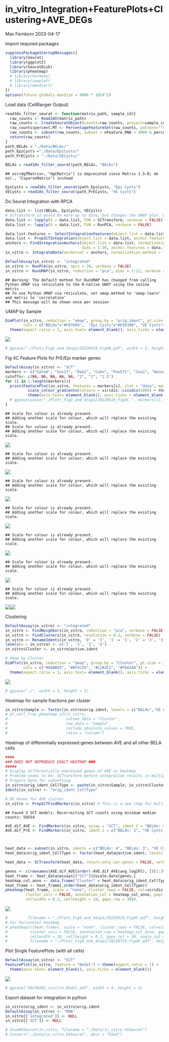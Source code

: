in_vitro_Integration+FeaturePlots+Clustering+AVE_DEGs
================
Max Fernkorn
2023-04-17

Import required packages

``` r
suppressPackageStartupMessages({
  library(Seurat)
  library(ggplot2)
  library(SeuratDisk)
  library(pheatmap)
  # library(harmony)
  # library(cowplot)
  # library(dendsort)
})
options(future.globals.maxSize = 8000 * 1024^2)
```

Load data (CellRanger Output)

``` r
read10x_filter_seurat <- function(matrix_path, sample_id){
  raw_counts <- Read10X(matrix_path)
  raw_counts <- CreateSeuratObject(counts=raw_counts, project=sample_id) 
  raw_counts$percent.MT <- PercentageFeatureSet(raw_counts, pattern="^mt-" )
  raw_counts <- subset(raw_counts, subset = nFeature_RNA > 4000 & percent.MT < 10)
  return(raw_counts)
}
path_BELAs = "./Data/BELAs/"
path_EpiCysts ="./Data/EpiCysts/"
path_PrECysts = "./Data/VECysts/"

BELAs = read10x_filter_seurat(path_BELAs, "BELAs")
```

    ## as(<dgTMatrix>, "dgCMatrix") is deprecated since Matrix 1.5-0; do as(., "CsparseMatrix") instead

``` r
EpiCysts = read10x_filter_seurat(path_EpiCysts, "Epi Cysts")
VECysts = read10x_filter_seurat(path_PrECysts, "VE Cysts")
```

Do Seurat Integration with RPCA

``` r
data.list <- list(BELAs, EpiCysts, VECysts)
# SCTransform v2 would be more up to date, but changes the UMAP plot. Discuss what to do.
data.list <- lapply(X = data.list, FUN = SCTransform, verbose = FALSE) #  vst.flavor = "v2",
data.list <- lapply(X = data.list, FUN = RunPCA, verbose = FALSE)

data.list.features <- SelectIntegrationFeatures(object.list = data.list, nfeatures = 3000, verbose = FALSE)
data.list <- PrepSCTIntegration(object.list = data.list, anchor.features = data.list.features, verbose = FALSE)
anchors <- FindIntegrationAnchors(object.list = data.list, normalization.method = "SCT", 
                                  dims = 1:30, anchor.features = data.list.features, reduction = "rpca", verbose = FALSE)
in_vitro <- IntegrateData(anchorset = anchors, normalization.method = "SCT", dims = 1:30, verbose = FALSE)

DefaultAssay(in_vitro) <- "integrated"
in_vitro <- RunPCA(in_vitro, npcs = 30, verbose = FALSE)
in_vitro <- RunUMAP(in_vitro, reduction = "pca", dims = 1:12, verbose = FALSE)
```

    ## Warning: The default method for RunUMAP has changed from calling Python UMAP via reticulate to the R-native UWOT using the cosine metric
    ## To use Python UMAP via reticulate, set umap.method to 'umap-learn' and metric to 'correlation'
    ## This message will be shown once per session

UMAP by Sample

``` r
DimPlot(in_vitro, reduction = "umap", group.by = "orig.ident", pt.size = 1,
        cols = c("BELAs"="#F8766D",  "Epi Cysts"="#D3D30B", "VE Cysts"="#619CFF")) + 
  theme(aspect.ratio = 1, axis.text= element_blank(), axis.ticks = element_blank())
```

![](in_vitro_Integration+FeaturePlots+Clustering+AVE_DEGs_files/figure-gfm/unnamed-chunk-4-1.png)<!-- -->

``` r
# ggsave("./Plots_Fig4_and_4Sup1/20220519_Fig4B.pdf", width = 5, height = 5)
```

Fig 4C Feature Plots for PrE/Epi marker genes

``` r
DefaultAssay(in_vitro) <- "SCT"
markers <- c("Gata6", "Sox17", "Dab2", "Cubn", "Pou5f1", "Sox2", "Nanog", "Fgf4")
cutoffs<- c(NA, NA, NA, NA, NA, "2", "2", "1.5")
for (i in 1:length(markers)){
  print(FeaturePlot(in_vitro, features = markers[i], slot = "data", max.cutoff=cutoffs[i], pt.size = 1) + # slot = data makes most sence, better scale than counts
          scale_colour_gradientn(colours = viridis::cividis(100)) + theme(aspect.ratio = 1) +
          theme(axis.text= element_blank(), axis.ticks = element_blank()))
  # ggsave(paste("./Plots_Fig4_and_4Sup1/20220519_Fig4C_", markers[i], ".pdf", sep = ""), width = 5, height = 5)
}
```

    ## Scale for colour is already present.
    ## Adding another scale for colour, which will replace the existing scale.
    ## Scale for colour is already present.
    ## Adding another scale for colour, which will replace the existing scale.

![](in_vitro_Integration+FeaturePlots+Clustering+AVE_DEGs_files/figure-gfm/unnamed-chunk-5-1.png)<!-- -->

    ## Scale for colour is already present.
    ## Adding another scale for colour, which will replace the existing scale.

![](in_vitro_Integration+FeaturePlots+Clustering+AVE_DEGs_files/figure-gfm/unnamed-chunk-5-2.png)<!-- -->

    ## Scale for colour is already present.
    ## Adding another scale for colour, which will replace the existing scale.

![](in_vitro_Integration+FeaturePlots+Clustering+AVE_DEGs_files/figure-gfm/unnamed-chunk-5-3.png)<!-- -->

    ## Scale for colour is already present.
    ## Adding another scale for colour, which will replace the existing scale.

![](in_vitro_Integration+FeaturePlots+Clustering+AVE_DEGs_files/figure-gfm/unnamed-chunk-5-4.png)<!-- -->

    ## Scale for colour is already present.
    ## Adding another scale for colour, which will replace the existing scale.

![](in_vitro_Integration+FeaturePlots+Clustering+AVE_DEGs_files/figure-gfm/unnamed-chunk-5-5.png)<!-- -->

    ## Scale for colour is already present.
    ## Adding another scale for colour, which will replace the existing scale.

![](in_vitro_Integration+FeaturePlots+Clustering+AVE_DEGs_files/figure-gfm/unnamed-chunk-5-6.png)<!-- -->

    ## Scale for colour is already present.
    ## Adding another scale for colour, which will replace the existing scale.

![](in_vitro_Integration+FeaturePlots+Clustering+AVE_DEGs_files/figure-gfm/unnamed-chunk-5-7.png)<!-- -->![](in_vitro_Integration+FeaturePlots+Clustering+AVE_DEGs_files/figure-gfm/unnamed-chunk-5-8.png)<!-- -->

Clustering

``` r
DefaultAssay(in_vitro) <- "integrated"
in_vitro <- FindNeighbors(in_vitro, reduction = "pca", verbose = FALSE)
in_vitro <- FindClusters(in_vitro, resolution = 0.2, verbose = FALSE)
in_vitro <- RenameIdents(in_vitro, '0' = '3', '1' = '1', '2' = '2', '3' = '4')
levels(x = in_vitro) <- c('1', '2', '3', '4')
in_vitro$Cluster <- in_vitro@active.ident

# Umap by Cluster
DimPlot(in_vitro, reduction = "umap", group.by = "Cluster", pt.size = 1,
        cols = c("#8ABB93", "#0F5C35", "#C2A3C1", "#F6A348")) + 
  theme(aspect.ratio = 1, axis.text= element_blank(), axis.ticks = element_blank())
```

![](in_vitro_Integration+FeaturePlots+Clustering+AVE_DEGs_files/figure-gfm/unnamed-chunk-6-1.png)<!-- -->

``` r
# ggsave("./", width = 5, height = 5)
```

Heatmap for sample fractions per cluster

``` r
in_vitro$Sample <- factor(in_vitro$orig.ident, levels = c("BELAs","VE Cysts","Epi Cysts"))
# pl_cell_frac_pheatmap_v2(in_vitro,
#                          column_data = "Cluster",
#                          row_data = "Sample",
#                          include_absolute_values = TRUE, 
#                          ratio = "column")
```

Heatmap of differentially expressed genes between AVE and all other BELA
cells

``` r
####
### DOES NOT REPRODUCE EXACT HEATMAP ###
#####
# Display differentially expressed genes of AVE as heatmap
# Problem seems to be: SCTransform before integration results in multiple models so one has to run it again. This results in small changes in list, not reproducing list of poster.
# Prepare Data for subsetting
in_vitro$orig_ident_CellType <- paste(in_vitro$Sample, in_vitro$Cluster, sep = ": ")
Idents(in_vitro) <- "orig_ident_CellType"

# DE Genes for AVE cluster
in_vitro <- PrepSCTFindMarkers(in_vitro) # This is a new step for multiple not connected models to get normalized
```

    ## Found 3 SCT models. Recorrecting SCT counts using minimum median counts: 58554

``` r
AVE.dif_AVE <- FindMarkers(in_vitro, assay = "SCT", ident.1 = "BELAs: 4", ident.2 = c("BELAs: 3", "VE Cysts: 3"), only.pos = TRUE, verbose = FALSE)
AVE.dif_PrE <- FindMarkers(in_vitro, ident.1 = c("BELAs: 3", "VE Cysts: 3"), ident.2 = "BELAs: 4", only.pos = TRUE, verbose = FALSE)



heat_data <- subset(in_vitro, idents = c("BELAs: 4", "BELAs: 3", "VE Cysts: 3"))
heat_data$orig_ident_CellType <- factor(heat_data@active.ident, levels = c("BELAs: 4", "BELAs: 3", "VE Cysts: 3"), ordered = TRUE)

heat_data <- SCTransform(heat_data, return.only.var.genes = FALSE, verbose = FALSE) # To get SCT for all genes

genes <- c(rownames(AVE.dif_AVE[order(-AVE.dif_AVE$avg_log2FC), ])[1:30], rownames(AVE.dif_PrE[order(-AVE.dif_PrE$avg_log2FC), ])[1:30])
heat_frame <- heat_data@assays[["SCT"]]@scale.data[genes,]
heatmap_col_anno <- data.frame("Cluster" = heat_data$orig_ident_CellType)
heat_frame <- heat_frame[,order(heat_data$orig_ident_CellType)]
pheatmap(heat_frame, scale = "none", cluster_rows = FALSE, col=viridis::cividis(100), show_colnames = FALSE,
         cluster_cols = FALSE, annotation_col = heatmap_col_anno, gaps_col = c(62,532), 
         cellwidth = 0.2, cellheight = 10, gaps_row = 30)#,
```

![](in_vitro_Integration+FeaturePlots+Clustering+AVE_DEGs_files/figure-gfm/unnamed-chunk-8-1.png)<!-- -->

``` r
#         filename = "./Plots_Fig4_and_4Sup1/20220519_Fig4F.pdf", height = 10, width = 10)
# For horizontal heatmap
# pheatmap(t(heat_frame), scale = "none", cluster_rows = FALSE, col=viridis::cividis(100), show_rownames = FALSE,
#          cluster_cols = FALSE, annotation_row = heatmap_col_anno, gaps_row = c(62,532), 
#          cellwidth = 10, cellheight = 0.2, gaps_col = 30, angle_col = 90,
#          filename = "./Plots_Fig4_and_4Sup1/20220719_Fig4F.pdf", height = 6, width = 12)
```

Plot Single FeaturePlots (with all cells)

``` r
DefaultAssay(in_vitro) <- "SCT"
FeaturePlot(in_vitro, feature = "Nodal") + theme(aspect.ratio = 1) +
  theme(axis.text= element_blank(), axis.ticks = element_blank())
```

![](in_vitro_Integration+FeaturePlots+Clustering+AVE_DEGs_files/figure-gfm/unnamed-chunk-9-1.png)<!-- -->

``` r
# ggsave("20230201_invitro_Nodal.pdf", width = 4, height = 4)
```

Export dataset for integration in python

``` r
in_vitro$orig_ident <- in_vitro$orig.ident
DefaultAssay(in_vitro) <- "RNA"
in_vitro[['integrated']] <- NULL
in_vitro[['SCT']] <- NULL

# SaveH5Seurat(in_vitro, filename = "./Data/in_vitro.h5Seurat")
# Convert("./Data/in_vitro.h5Seurat", dest = "h5ad")
```

